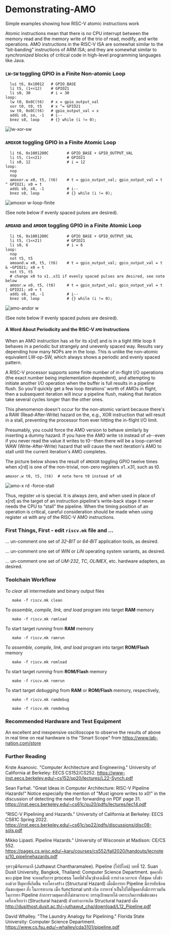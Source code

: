 # Demonstrating-AMO
Simple examples showing how RISC-V atomic instructions work

Atomic instructions mean that there is *no* CPU interrupt between the memory read and the memory write of the trio of read, modify, and write operations. AMO instructions in the RISC-V ISA are somewhat similar to the "bit-banding" instructions of ARM ISA; and they are somewhat similar to *synchronized* blocks of critical code in high-level programming languages like Java.

### `LW`-`SW` toggling GPIO in a Finite Non-atomic Loop

```
  lui t6, 0x10012   # GPIO_BASE
  li t5, (1<<12)    # GPIO21
  li s0, 30         # i = 30
loop:
  lw t0, 0x0C(t6)   # x = gpio_output_val
  xor t0, t0, t5    # x ^= GPIO21
  sw t0, 0x0C(t6)   # gpio_output_val = x
  addi s0, so, -1   # i--
  bnez s0, loop     # {} while (i != 0);
```

![lw-xor-sw](https://github.com/psherman42/Demonstrating-AMO/assets/36460742/53631aca-6491-49d5-aa52-25a131213a66)


### `AMOXOR` toggling GPIO in a Finite Atomic Loop

```
  li t6, 0x1001200C        # GPIO_BASE + GPIO_OUTPUT_VAL
  li t5, (1<<21)           # GPIO21
  li s0, 12                # i = 12
loop:
  nop
  nop
  amoxor.w x0, t5, (t6)    # t = gpio_output_val; gpio_output_val = t ^ GPIO21; x0 = t
  addi s0, s0, -1          # i--
  bnez s0, loop            # {} while (i != 0);
```

![amoxor w-loop-finite](https://github.com/psherman42/Demonstrating-AMO/assets/36460742/9fecde62-da47-4c41-8b44-bd50073172fa)

(See note below if evenly spaced pulses are desired).

### `AMOAND` and `AMOOR` toggling GPIO in a Finite Atomic Loop

```
  li t6, 0x1001200C        # GPIO_BASE + GPIO_OUTPUT_VAL
  li t5, (1<<21)           # GPIO21
  li s0, 6                 # i = 6
loop:
  nop
  not t5, t5
  amoand.w x0, t5, (t6)    # t = gpio_output_val; gpio_output_val = t & ~GPIO21; x0 = t
  not t5, t5
  # change x0 to x1..x31 if evenly spaced pulses are desired, see note below
  amoor.w x0, t5, (t6)     # t = gpio_output_val; gpio_output_val = t | GPIO21; x0 = t
  addi s0, s0, -1          # i--
  bnez s0, loop            # {} while (i != 0);
```

![amo-andor w](https://github.com/psherman42/Demonstrating-AMO/assets/36460742/b199885f-11d7-453c-be04-37060cf92c9c)

(See note below if evenly spaced pulses are desired).

#### A Word About Periodicity and the RISC-V `AMO` Instructions

When an AMO instruction has `x0` for its x[*rd*] and is in a tight little loop it behaves in a periodic but strangely and unevenly spaced way. Results vary depending how many NOPs are in the loop. This is unlike the non-atomic equivalent LW-op-SW, which always shows a periodic and evenly spaced pattern.

A RISC-V processor supports some finite number of in-flight I/O operations (the exact number being implementation dependent), and attempting to initiate another I/O operation when the buffer is full results in a pipeline flush. So you'll quickly get a few loop iterations' worth of AMOs in flight, then a subsequent iteration will incur a pipeline flush, making that iteration take several cycles longer than the other ones.

This phenomenon doesn't occur for the non-atomic variant because there's a RAW (Read-After-Write) hazard on the, e.g., XOR instruction that will result in a stall, preventing the processor from ever hitting the in-flight I/O limit.

Presumably, you could force the AMO version to behave similarly by inserting a dummy hazard. If you have the AMO write `t0` instead of `x0`--even if you never read the value it writes to t0--then there will be a loop-carried WAW (Write-After-Write) hazard that will cause the next iteration's AMO to stall until the current iteration's AMO completes.

The picture below shows the result of `AMOXOR` toggling GPIO twelve times when x[rd] is one of the non-trivial, non-zero registers x1..x31, such as t0.

`amoxor.w t0, t5, (t6)  # note here t0 instead of x0`

![amo-x rd -force-stall](https://github.com/psherman42/Demonstrating-AMO/assets/36460742/3335f426-fd45-4e98-b198-c908a6609abd)

Thus, register `x0` is special. It is always zero, and when used in place of x[*rd*] as the target of an instruction pipeline's write-back stage it never needs the CPU to “stall” the pipeline. When the timing position of an operation is critical, careful consideration should be made when using register `x0` with any of the RISC-V AMO instructions.

### First Things, First - edit `riscv.mk` file and ...

... un-comment one set of *32-BIT* or *64-BIT* application tools, as desired.

... un-comment one set of *WIN* or *LIN* operating system variants, as desired.

... un-comment one set of *UM-232*, *TC*, *OLIMEX*, etc. hardware adapters, as desired.

### Toolchain Workflow

To *clear* all intermediate and binary output files

`   make -f riscv.mk clean`

To *assemble, compile, link, and load* program into target **RAM** memory

`   make -f riscv.mk ramload`

To start target *running* from **RAM** memory

`   make -f riscv.mk ramrun`

To *assemble, compile, link, and load* program into target **ROM/Flash** memory

`   make -f riscv.mk romload`

To start target *running* from **ROM/Flash** memory

`   make -f riscv.mk romrun`

To start target *debugging* from **RAM** or **ROM/Flash** memory, respectively,

`   make -f riscv.mk ramdebug`

`   make -f riscv.mk romdebug`

### Recommended Hardware and Test Equipment

An excellent and inexpensive oscilloscope to observe the results of above in real time on real hardware is the "Smart Scope" from https://www.lab-nation.com/store
 
### Further Reading

Krste Asanovic. "Computer Architecture and Engineering." University of California at Berkeley: EECS CS152/CS252.
https://www-inst.eecs.berkeley.edu/~cs152/sp20/lectures/L22-Synch.pdf

Sean Farhat. "Great Ideas in Computer Architecture: RISC-V Pipeline Hazards!" Notice especially the mention of "Must ignore writes to x0!" in the discussion of detecting the need for forwarding on PDF page 31.
https://inst.eecs.berkeley.edu/~cs61c/su20/pdfs/lectures/lec14.pdf

"RISC-V Pipelining and Hazards." University of California at Berkeley: EECS CS61C Spring 2022.
https://inst.eecs.berkeley.edu/~cs61c/sp22/pdfs/discussions/disc08-sols.pdf

Mikko Lipasti. Pipeline Hazards." University of Wisconsin at Madison: CE/CS 552.
https://pages.cs.wisc.edu/~karu/courses/cs552/fall2020/handouts/lecnotes/10_pipelinehazards.pdf

จุฑาวุฒิจันทรมาลี (Juthawut Chantharamalee). Pipeline (ไปป์ไลน์) บทที่ 12. Suan Dusit University, Bangkok, Thailand: Computer Science Department.
ชุดคาสั่งของ pipe line จะยอมรับการ process โดยที่ตัวอื่นๆช้าลงเมื่อมี
การถ่วงเวลาจะท าให้ชุดค าสั่งช้าลงด้วย ปัญหาที่เกิดขึ้น จากโครงสร้าง (Structural Hazard)
เมื่อมีการทา Pipeline มีการทับซ้อนกันของชุดคา สั่ง ในการทางาน เมื่อ functional unit เกิด
การทาซ ้าเป็นไปได้ที่ชุดคาสั่งมีการรวมกันในการทา Pipeline ถ้าการรวมชุดคาสั่งไม่สามารถจะ
บรรลุเป้าหมายได้ เพราะเกิดการขัดข้องของเครื่องเรียกว่า (Structural hazard) ตัวอย่างการเกิด Structural hazard เมื่อ
http://dusithost.dusit.ac.th/~juthawut_cha/download/L12_Pipeline.pdf

David Whalley. "The Laundry Analogy for Pipelining." Florida State University: Computer Science Department.
https://www.cs.fsu.edu/~whalley/cda3101/pipeline.pdf
